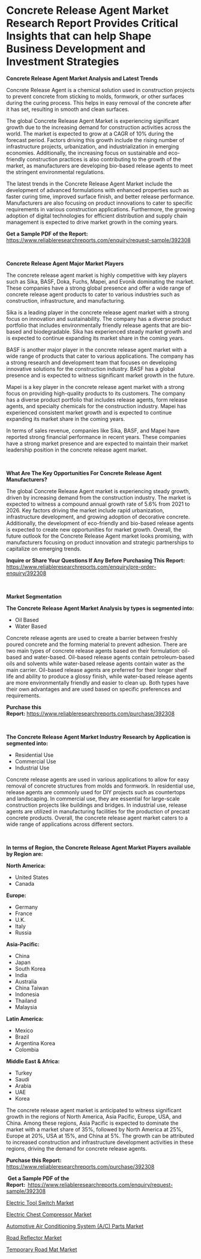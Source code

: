 <p><h1>Concrete Release Agent Market Research Report Provides Critical Insights that can help Shape Business Development and Investment Strategies</h1></p><p><strong>Concrete Release Agent Market Analysis and Latest Trends</strong></p>
<p><p>Concrete Release Agent is a chemical solution used in construction projects to prevent concrete from sticking to molds, formwork, or other surfaces during the curing process. This helps in easy removal of the concrete after it has set, resulting in smooth and clean surfaces.</p><p>The global Concrete Release Agent Market is experiencing significant growth due to the increasing demand for construction activities across the world. The market is expected to grow at a CAGR of 10% during the forecast period. Factors driving this growth include the rising number of infrastructure projects, urbanization, and industrialization in emerging economies. Additionally, the increasing focus on sustainable and eco-friendly construction practices is also contributing to the growth of the market, as manufacturers are developing bio-based release agents to meet the stringent environmental regulations.</p><p>The latest trends in the Concrete Release Agent Market include the development of advanced formulations with enhanced properties such as faster curing time, improved surface finish, and better release performance. Manufacturers are also focusing on product innovations to cater to specific requirements in various construction applications. Furthermore, the growing adoption of digital technologies for efficient distribution and supply chain management is expected to drive market growth in the coming years.</p></p>
<p><strong>Get a Sample PDF of the Report:&nbsp;</strong> <a href="https://www.reliableresearchreports.com/enquiry/request-sample/392308">https://www.reliableresearchreports.com/enquiry/request-sample/392308</a></p>
<p>&nbsp;</p>
<p><strong>Concrete Release Agent Major Market Players</strong></p>
<p><p>The concrete release agent market is highly competitive with key players such as Sika, BASF, Doka, Fuchs, Mapei, and Evonik dominating the market. These companies have a strong global presence and offer a wide range of concrete release agent products to cater to various industries such as construction, infrastructure, and manufacturing.</p><p>Sika is a leading player in the concrete release agent market with a strong focus on innovation and sustainability. The company has a diverse product portfolio that includes environmentally friendly release agents that are bio-based and biodegradable. Sika has experienced steady market growth and is expected to continue expanding its market share in the coming years.</p><p>BASF is another major player in the concrete release agent market with a wide range of products that cater to various applications. The company has a strong research and development team that focuses on developing innovative solutions for the construction industry. BASF has a global presence and is expected to witness significant market growth in the future.</p><p>Mapei is a key player in the concrete release agent market with a strong focus on providing high-quality products to its customers. The company has a diverse product portfolio that includes release agents, form release agents, and specialty chemicals for the construction industry. Mapei has experienced consistent market growth and is expected to continue expanding its market share in the coming years.</p><p>In terms of sales revenue, companies like Sika, BASF, and Mapei have reported strong financial performance in recent years. These companies have a strong market presence and are expected to maintain their market leadership position in the concrete release agent market.</p></p>
<p>&nbsp;</p>
<p><strong>What Are The Key Opportunities For Concrete Release Agent Manufacturers?</strong></p>
<p><p>The global Concrete Release Agent market is experiencing steady growth, driven by increasing demand from the construction industry. The market is expected to witness a compound annual growth rate of 5.6% from 2021 to 2026. Key factors driving the market include rapid urbanization, infrastructure development, and growing adoption of decorative concrete. Additionally, the development of eco-friendly and bio-based release agents is expected to create new opportunities for market growth. Overall, the future outlook for the Concrete Release Agent market looks promising, with manufacturers focusing on product innovation and strategic partnerships to capitalize on emerging trends.</p></p>
<p><strong>Inquire or Share Your Questions If Any Before Purchasing This Report:</strong> <a href="https://www.reliableresearchreports.com/enquiry/pre-order-enquiry/392308">https://www.reliableresearchreports.com/enquiry/pre-order-enquiry/392308</a></p>
<p>&nbsp;</p>
<p><strong>Market Segmentation</strong></p>
<p><strong>The Concrete Release Agent Market Analysis by types is segmented into:</strong></p>
<p><ul><li>Oil Based</li><li>Water Based</li></ul></p>
<p><p>Concrete release agents are used to create a barrier between freshly poured concrete and the forming material to prevent adhesion. There are two main types of concrete release agents based on their formulation: oil-based and water-based. Oil-based release agents contain petroleum-based oils and solvents while water-based release agents contain water as the main carrier. Oil-based release agents are preferred for their longer shelf life and ability to produce a glossy finish, while water-based release agents are more environmentally friendly and easier to clean up. Both types have their own advantages and are used based on specific preferences and requirements.</p></p>
<p><strong>Purchase this Report:&nbsp;</strong><a href="https://www.reliableresearchreports.com/purchase/392308">https://www.reliableresearchreports.com/purchase/392308</a></p>
<p>&nbsp;</p>
<p><strong>The Concrete Release Agent Market Industry Research by Application is segmented into:</strong></p>
<p><ul><li>Residential Use</li><li>Commercial Use</li><li>Industrial Use</li></ul></p>
<p><p>Concrete release agents are used in various applications to allow for easy removal of concrete structures from molds and formwork. In residential use, release agents are commonly used for DIY projects such as countertops and landscaping. In commercial use, they are essential for large-scale construction projects like buildings and bridges. In industrial use, release agents are utilized in manufacturing facilities for the production of precast concrete products. Overall, the concrete release agent market caters to a wide range of applications across different sectors.</p></p>
<p>&nbsp;</p>
<p><strong>In terms of Region, the Concrete Release Agent Market Players available by Region are:</strong></p>
<p>
    <p> <strong> North America: </strong>
        <ul>
            <li>United States</li>
            <li>Canada</li>
        </ul>
        </p> 
    <p> <strong> Europe: </strong>
        <ul>
            <li>Germany</li>
            <li>France</li>
            <li>U.K.</li>
            <li>Italy</li>
            <li>Russia</li>
        </ul>
        </p> 
    <p> <strong> Asia-Pacific: </strong>
        <ul>
            <li>China</li>
            <li>Japan</li>
            <li>South Korea</li>
            <li>India</li>
            <li>Australia</li>
            <li>China Taiwan</li>
            <li>Indonesia</li>
            <li>Thailand</li>
            <li>Malaysia</li>
        </ul>
        </p> 
    <p> <strong> Latin America: </strong>
        <ul>
            <li>Mexico</li>
            <li>Brazil</li>
            <li>Argentina Korea</li>
            <li>Colombia</li>
        </ul>
        </p> 
    <p> <strong> Middle East & Africa: </strong>
        <ul>
            <li>Turkey</li>
            <li>Saudi</li>
            <li>Arabia</li>
            <li>UAE</li>
            <li>Korea</li>
        </ul>
    </p>
    </p>
<p><p>The concrete release agent market is anticipated to witness significant growth in the regions of North America, Asia Pacific, Europe, USA, and China. Among these regions, Asia Pacific is expected to dominate the market with a market share of 35%, followed by North America at 25%, Europe at 20%, USA at 15%, and China at 5%. The growth can be attributed to increased construction and infrastructure development activities in these regions, driving the demand for concrete release agents.</p></p>
<p><strong>Purchase this Report: </strong><a href="https://www.reliableresearchreports.com/purchase/392308">https://www.reliableresearchreports.com/purchase/392308</a></p>
<p>&nbsp;<strong>Get a Sample PDF of the Report:&nbsp;&nbsp;</strong><a href="https://www.reliableresearchreports.com/enquiry/request-sample/392308">https://www.reliableresearchreports.com/enquiry/request-sample/392308</a></p>
<p><strong></strong></p>
<p><p><a href="https://picayune-night-cbd.notion.site/Electric-Tool-Switch-Market-Provides-Detailed-Segmentation-of-this-Market-based-on-Type-Application-6ee4c06aa0664dd1a342a24521c6b703">Electric Tool Switch Market</a></p><p><a href="https://valiant-lunge-8fe.notion.site/Electric-Chest-Compressor-Market-Size-Growing-and-Forecasted-for-period-from-2024-2031-and-provide-34f8bab226e64770bdac4411708c6815">Electric Chest Compressor Market</a></p><p><a href="https://artistic-helicopter-ca9.notion.site/Automotive-Air-Conditioning-System-A-C-Parts-Market-Dynamics-2024-2031-Also-about-Its-Market-Tren-96f927a2121d4a16b9adf393a786b523">Automotive Air Conditioning System (A/C) Parts Market</a></p><p><a href="https://view.publitas.com/reportprime-1/road-reflector-market-size-market-trends-and-growth-outlook-forecasted-for-period-from-2024-to-2031/">Road Reflector Market</a></p><p><a href="https://view.publitas.com/reportprime-1/temporary-road-mat-market-with-the-goal-of-estimating-the-market-size-and-future-growth-potential-of-various-market-segments-based-on-component-applications-end-user-and-region/">Temporary Road Mat Market</a></p></p>